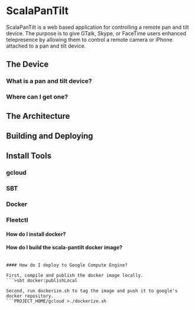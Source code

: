 # ScalaPanTilt

ScalaPanTilt is a web based application for controlling a remote pan and tilt device. The purpose is to give
GTalk, Skype, or FaceTime users enhanced telepresence by allowing them to control a remote camera or iPhone
attached to a pan and tilt device.

## The Device

### What is a pan and tilt device?

### Where can I get one?

## The Architecture

## Building and Deploying

## Install Tools

### gcloud

### SBT

### Docker

### Fleetctl

#### How do I install docker?

#### How do I build the scala-pantilt docker image?

```>sbt docker:publishLocal

#### How do I deploy to Google Compute Engine?

First, compile and publish the docker image locally.
```>sbt docker:publishLocal

Second, run dockerize.sh to tag the image and push it to google's docker repository.
```PROJECT_HOME/gcloud >./dockerize.sh



